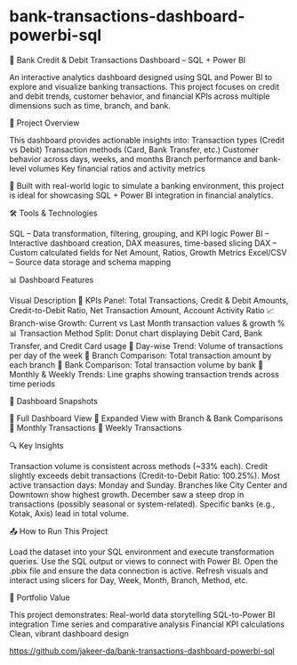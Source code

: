 # bank-transactions-dashboard-powerbi-sql

🏦 Bank Credit & Debit Transactions Dashboard – SQL + Power BI

An interactive analytics dashboard designed using SQL and Power BI to explore and visualize banking transactions. This project focuses on credit and debit trends, customer behavior, and financial KPIs across multiple dimensions such as time, branch, and bank.

📌 Project Overview

This dashboard provides actionable insights into:
Transaction types (Credit vs Debit)
Transaction methods (Card, Bank Transfer, etc.)
Customer behavior across days, weeks, and months
Branch performance and bank-level volumes
Key financial ratios and activity metrics

🔧 Built with real-world logic to simulate a banking environment, this project is ideal for showcasing SQL + Power BI integration in financial analytics.

🛠️ Tools & Technologies

SQL – Data transformation, filtering, grouping, and KPI logic
Power BI – Interactive dashboard creation, DAX measures, time-based slicing
DAX – Custom calculated fields for Net Amount, Ratios, Growth Metrics
Excel/CSV – Source data storage and schema mapping

📊 Dashboard Features

Visual	Description
🔢 KPIs Panel:	Total Transactions, Credit & Debit Amounts, Credit-to-Debit Ratio, Net Transaction Amount, Account Activity Ratio
📈 Branch-wise Growth:	Current vs Last Month transaction values & growth %
📊 Transaction Method Split:	Donut chart displaying Debit Card, Bank Transfer, and Credit Card usage
📅 Day-wise Trend:	Volume of transactions per day of the week
🏢 Branch Comparison:	Total transaction amount by each branch
🏦 Bank Comparison:	Total transaction volume by bank
📆 Monthly & Weekly Trends:	Line graphs showing transaction trends across time periods

📸 Dashboard Snapshots

🔹 Full Dashboard View
🔹 Expanded View with Branch & Bank Comparisons
🔹 Monthly Transactions
🔹 Weekly Transactions

🔍 Key Insights

Transaction volume is consistent across methods (~33% each).
Credit slightly exceeds debit transactions (Credit-to-Debit Ratio: 100.25%).
Most active transaction days: Monday and Sunday.
Branches like City Center and Downtown show highest growth.
December saw a steep drop in transactions (possibly seasonal or system-related).
Specific banks (e.g., Kotak, Axis) lead in total volume.

📤 How to Run This Project

Load the dataset into your SQL environment and execute transformation queries.
Use the SQL output or views to connect with Power BI.
Open the .pbix file and ensure the data connection is active.
Refresh visuals and interact using slicers for Day, Week, Month, Branch, Method, etc.

💼 Portfolio Value

This project demonstrates:
Real-world data storytelling
SQL-to-Power BI integration
Time series and comparative analysis
Financial KPI calculations
Clean, vibrant dashboard design

https://github.com/jakeer-da/bank-transactions-dashboard-powerbi-sql

